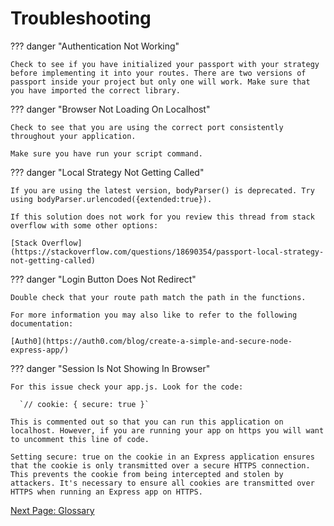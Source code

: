 # Troubleshooting

??? danger "Authentication Not Working"

    Check to see if you have initialized your passport with your strategy before implementing it into your routes. There are two versions of passport inside your project but only one will work. Make sure that you have imported the correct library.  

??? danger "Browser Not Loading On Localhost"

    Check to see that you are using the correct port consistently throughout your application.

    Make sure you have run your script command.

??? danger "Local Strategy Not Getting Called"

    If you are using the latest version, bodyParser() is deprecated. Try using bodyParser.urlencoded({extended:true}).

    If this solution does not work for you review this thread from stack overflow with some other options: 

    [Stack Overflow](https://stackoverflow.com/questions/18690354/passport-local-strategy-not-getting-called)

??? danger "Login Button Does Not Redirect"

    Double check that your route path match the path in the functions.

    For more information you may also like to refer to the following documentation:

    [Auth0](https://auth0.com/blog/create-a-simple-and-secure-node-express-app/)

??? danger "Session Is Not Showing In Browser"

    For this issue check your app.js. Look for the code:

      `// cookie: { secure: true }`

    This is commented out so that you can run this application on localhost. However, if you are running your app on https you will want to uncomment this line of code.

    Setting secure: true on the cookie in an Express application ensures that the cookie is only transmitted over a secure HTTPS connection. This prevents the cookie from being intercepted and stolen by attackers. It's necessary to ensure all cookies are transmitted over HTTPS when running an Express app on HTTPS.

[Next Page: Glossary](https://breadscorner.github.io/Passport.js-LocalStrategyUserDocumentation/glossary)
